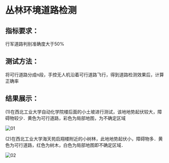 丛林环境道路检测
====
指标要求：
----

  行军道路判别准确度大于50%

测试方法：
----
将可行道路分成n段，手控无人机沿着可行道路飞行，得到道路检测效果后，计算正确率

结果展示：
----
(1)在西北工业大学自动化学院楼后面的小土坡进行测试，该地地势起伏较大，障碍物较少．黄色为可行道路，彩色为局部地图，为不确定区域

![01](https://user-images.githubusercontent.com/49677789/157611716-13491e45-c777-4536-a89c-fb21f504c3cc.png)

(2)在西北工业大学海天苑启翔楼附近的小树林，此地地势起伏小，障碍物多．黄色为可行道路，红色为树木，白色为局部地图即不确定区域．

![02](https://user-images.githubusercontent.com/49677789/157612241-98d8dff5-b299-414c-9835-e7b0b5ba4971.png)
